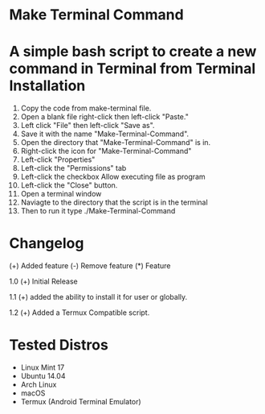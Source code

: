 Make Terminal Command
=====================
A simple bash script to create a new command in Terminal from Terminal
Installation
=====================

1. Copy the code from make-terminal file.
2. Open a blank file right-click then left-click "Paste."
3. Left click "File" then left-click "Save as".
4. Save it with the name "Make-Terminal-Command".
6. Open the directory that "Make-Terminal-Command" is in.
7. Right-click the icon for "Make-Terminal-Command"
8. Left-click "Properties"
9. Left-click the "Permissions" tab
10. Left-click the checkbox Allow executing file as program
11. Left-click the "Close" button.
12. Open a terminal window
13. Naviagte to the directory that the script is in the terminal
14. Then to run it type ./Make-Terminal-Command

Changelog
=====================
(+) Added feature
(-) Remove feature
(*) Feature

1.0
  (+) Initial Release

1.1
  (+) added the ability to install it for user or globally.

1.2
  (+) Added a Termux Compatible script.

Tested Distros
=====================
* Linux Mint 17
* Ubuntu 14.04
* Arch Linux
* macOS
* Termux (Android Terminal Emulator)

